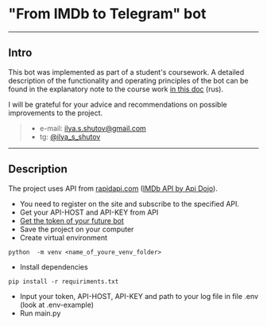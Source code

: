 # "From IMDb to Telegram" bot 

---
## Intro
This bot was implemented as part of a student's coursework. A detailed description of the functionality and operating 
principles of the bot can be found in the explanatory note to the course work 
[in this doc](https://docs.google.com/document/d/11mslPQ10n_FOH9sNZ62VB8QqIjQbTuj-/edit?usp=sharing&ouid=106533504356579286687&rtpof=true&sd=true) (rus).


I will be grateful for your advice and recommendations on possible improvements to the project.
> - e-mail: [ilya.s.shutov@gmail.com](mailto:ilya.s.shutov@gmail.com)
> - tg:  [@ilya_s_shutov](https://t.me/ilya_s_shutov)

---
## Description
 The project uses API from [rapidapi.com](https://rapidapi.com/) ([IMDb API by Api Dojo](https://rapidapi.com/apidojo/api/imdb8)).

- You need to register on the site and subscribe to the specified API. 
- Get your API-HOST and API-KEY from API
- [Get the token of your future bot](https://core.telegram.org/bots/tutorial#introduction)
- Save the project on your computer
- Create virtual environment
```commandline
python  -m venv <name_of_youre_venv_folder>
```
- Install dependencies
```commandline
pip install -r requiriments.txt
```
- Input your token, API-HOST, API-KEY and path to your log file in file .env (look at .env-example)
- Run main.py